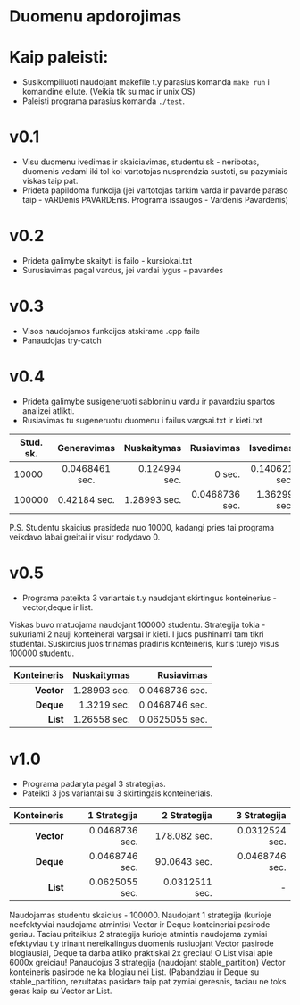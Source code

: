 # Duomenu apdorojimas
# Kaip paleisti:
+ Susikompiliuoti naudojant makefile t.y parasius komanda `make run` i komandine eilute. (Veikia tik su mac ir unix OS)
+ Paleisti programa parasius komanda `./test`.
# v0.1
+ Visu duomenu ivedimas ir skaiciavimas, studentu sk - neribotas, duomenis vedami iki tol kol vartotojas nusprendzia sustoti, su pazymiais viskas taip pat.
+ Prideta papildoma funkcija (jei vartotojas tarkim varda ir pavarde paraso taip - vARDenis PAVARDEnis. Programa issaugos - Vardenis Pavardenis)
# v0.2
+ Prideta galimybe skaityti is failo - kursiokai.txt
+ Surusiavimas pagal vardus, jei vardai lygus - pavardes
# v0.3
+ Visos naudojamos funkcijos atskirame .cpp faile
+ Panaudojas try-catch
# v0.4
+ Prideta galimybe susigeneruoti sabloniniu vardu ir pavardziu spartos analizei atlikti.
+ Rusiavimas tu sugeneruotu duomenu i failus vargsai.txt ir kieti.txt

|   Stud. sk.   |   Generavimas   |   Nuskaitymas   |   Rusiavimas   |   Isvedimas   | 
| ------------- |:-------------:| -----:|-----:|-----:|
| 10000 | 0.0468461 sec. |0.124994 sec. |   0 sec. |   0.140621 sec. |
| 100000 | 0.42184 sec. | 1.28993 sec. |   0.0468736 sec. | 1.36299 sec. |

P.S. Studentu skaicius prasideda nuo 10000, kadangi pries tai programa veikdavo labai greitai ir visur rodydavo 0.

# v0.5
+ Programa pateikta 3 variantais t.y naudojant skirtingus konteinerius - vector,deque ir list.

Viskas buvo matuojama naudojant 100000 studentu. Strategija tokia - sukuriami 2 nauji konteinerai vargsai ir kieti. I juos pushinami tam tikri studentai. Suskircius juos trinamas pradinis konteineris, kuris turejo visus 100000 studentu.

|   Konteineris   |   Nuskaitymas   |   Rusiavimas   |
|-----:|-----:|-----:|
|   **Vector** |   1.28993 sec. | 0.0468736 sec. | 
|   **Deque** |   1.3219 sec. | 0.0468746 sec. | 
|   **List** |   1.26558 sec. | 0.0625055 sec. | 
# v1.0
+ Programa padaryta pagal 3 strategijas.
+ Pateikti 3 jos variantai su 3 skirtingais konteineriais.

|   Konteineris   |   1 Strategija   |    2 Strategija     |    3 Strategija     |
|-----:|-----:|-----:|-----:|
|   **Vector** |  0.0468736 sec. | 178.082 sec. | 0.0312524 sec. | 
|   **Deque** |  0.0468746 sec. | 90.0643 sec. | 0.0468746 sec. | 
|   **List** |   0.0625055 sec. | 0.0312511 sec. | - | 

Naudojamas studentu skaicius - 100000. Naudojant 1 strategija (kurioje neefektyviai naudojama atmintis) Vector ir Deque konteineriai pasirode geriau. Taciau pritaikius 2 strategija kurioje atmintis naudojama zymiai efektyviau t.y trinant nereikalingus duomenis rusiuojant Vector pasirode blogiausiai, Deque ta darba atliko praktiskai 2x greciau! O List visai apie 6000x greiciau! Panaudojus 3 strategija (naudojant stable_partition) Vector konteineris pasirode ne ka blogiau nei List. (Pabandziau ir Deque su stable_partition, rezultatas pasidare taip pat zymiai geresnis, taciau ne toks geras kaip su Vector ar List.

